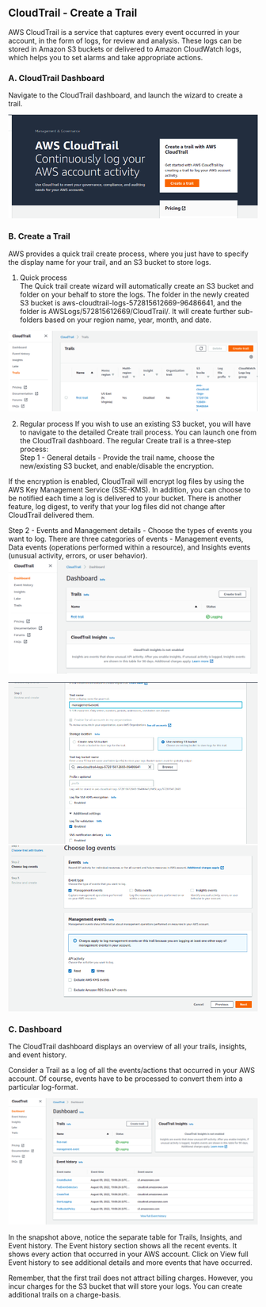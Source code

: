 
## CloudTrail - Create a Trail
AWS CloudTrail is a service that captures every event occurred in your account, in the form of logs, for review and analysis. These logs can be stored in Amazon S3 buckets or delivered to Amazon CloudWatch logs, which helps you to set alarms and take appropriate actions.  


### A. CloudTrail Dashboard  
Navigate to the CloudTrail dashboard, and launch the wizard to create a trail.  

![trail](trail.png?raw=true "trail")

### B. Create a Trail  
AWS provides a quick trail create process, where you just have to specify the display name for your trail, and an S3 bucket to store logs.  

1. Quick process  
The Quick trail create wizard will automatically create an S3 bucket and folder on your behalf to store the logs. The folder in the newly created S3 bucket is aws-cloudtrail-logs-572815612669-96486641, and the folder is AWSLogs/572815612669/CloudTrail/. It will create further sub-folders based on your region name, year, month, and date.  

![trail2](trail2.png?raw=true "trail2")

2. Regular process
If you wish to use an existing S3 bucket, you will have to navigate to the detailed Create trail process. You can launch one from the CloudTrail dashboard. The regular Create trail is a three-step process:  
Step 1 - General details - Provide the trail name, choose the new/existing S3 bucket, and enable/disable the encryption.  

If the encryption is enabled, CloudTrail will encrypt log files by using the AWS Key Management Service (SSE-KMS). In addition, you can choose to be notified each time a log is delivered to your bucket. There is another feature, log digest, to verify that your log files did not change after CloudTrail delivered them.  


Step 2 - Events and Management details - Choose the types of events you want to log. There are three categories of events - Management events, Data events (operations performed within a resource), and Insights events (unusual activity, errors, or user behavior).  
![trail3](trail3.png?raw=true "trail3")

![trial4](trail4.png?raw=true "trial4")
![trail5](trail5.png?raw=true "trail5")

### C. Dashboard
The CloudTrail dashboard displays an overview of all your trails, insights, and event history. 

Consider a Trail as a log of all the events/actions that occurred in your AWS account. Of course, events have to be processed to convert them into a particular log-format.  

![trail6](trail6.png?raw=true "trail6")

In the snapshot above, notice the separate table for Trails, Insights, and Event history. The Event history section shows all the recent events. It shows every action that occurred in your AWS account. Click on View full Event history to see additional details and more events that have occurred.  

Remember, that the first trail does not attract billing charges. However, you incur charges for the S3 bucket that will store your logs. You can create additional trails on a charge-basis.  

